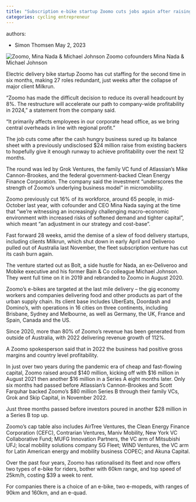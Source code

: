 ```yaml
---
title: "Subscription e-bike startup Zoomo cuts jobs again after raising $24 million"
categories: cycling entrepreneur
---
```


authors:
- Simon Thomsen
May 2, 2023


![Zoomo, Mina Nada & Michael Johnson](https://www.startupdaily.net/wp-content/uploads/2022/02/Mina-and-Michael-Zoomo-CoFounders-e1682990336112.png)
Zoomo cofounders Mina Nada & Michael Johnson

Electric delivery bike startup Zoomo has cut staffing for the second time in six months, making 27 roles redundant, just weeks after the collapse of major client Milkrun.

“Zoomo has made the difficult decision to reduce its overall headcount by 8%. The restructure will accelerate our path to company-wide profitability in 2024,” a statement from the company said.

“It primarily affects employees in our corporate head office, as we bring central overheads in line with regional profit.”

The job cuts come after the cash hungry business sured up its balance sheet with a previously undisclosed $24 million raise from existing backers to hopefully give it enough runway to achieve profitability over the next 12 months.

The round was led by Grok Ventures, the family VC fund of Atlassian’s Mike Cannon-Brookes, and the federal government-backed Clean Energy Finance Corporation. The company said the investment “underscores the strength of Zoomo’s underlying business model” in micromobility.

Zoomo previously cut 16% of its workforce, around 65 people, in mid-October last year, with cofounder and CEO Mina Nada saying at the time that “we’re witnessing an increasingly challenging macro-economic environment with increased risks of softened demand and tighter capital”, which meant “an adjustment in our strategy and cost-base”.

Fast forward 28 weeks, amid the demise of a slew of food delivery startups, including clients Milkrun, which shut down in early April and Deliveroo pulled out of Australia last November, the fleet subscription venture has cut its cash burn again.

The venture started out as Bolt, a side hustle for Nada, an ex-Deliveroo and Mobike executive and his former Bain & Co colleague Michael Johnson. They went full time on it in 2019 and rebranded to Zoomo in August 2020.

Zoomo’s e-bikes are targeted at the last mile delivery – the gig economy workers and companies delivering food and other products as part of the urban supply chain. Its client base includes UberEats, Doordash and Domino’s, with operations in 16 cities on three continents, including Brisbane, Sydney and Melbourne, as well as Germany, the UK, France and Spain, Canada and the US.

Since 2020, more than 80% of Zoomo’s revenue has been generated from outside of Australia, with 2022 delivering revenue growth of 112%.

A Zoomo spokesperson said that in 2022 the business had positive gross margins and country level profitability.

In just over two years during the pandemic era of cheap and fast-flowing capital, Zoomo raised around $140 million, kicking off with $16 million in August 2021 then another $16 million in a Series A eight months later. Only six months had passed before Atlassian’s Cannon-Brookes and Scott Farquhar backed Zoomo’s $80 million Series B through their family VCs, Grok and Skip Capital, in November 2022.

Just three months passed before investors poured in another $28 million in a Series B top up.

Zoomo’s cap table also includes AirTree Ventures, the Clean Energy Finance Corporation (CEFC), Contrarian Ventures, Maniv Mobility, New York VC Collaborative Fund; MUFG Innovation Partners,  the VC arm of Mitsubishi UFJ; local mobility solutions company SG Fleet; WIND Ventures, the VC arm for Latin American energy and mobility business COPEC; and Akuna Capital.

Over the past four years, Zoomo has rationalised its fleet and now offers two types of e-bike for riders, bother with 60km range, and top speed of 25km/h, costing $39 a week to rent.

For companies there is a choice of an e-bike, two e-mopeds, with ranges of 90km and 160km, and an e-quad.